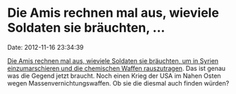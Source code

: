 Die Amis rechnen mal aus, wieviele Soldaten sie bräuchten, \...
===============================================================

Date: 2012-11-16 23:34:39

[Die Amis rechnen mal aus, wieviele Soldaten sie bräuchten, um in Syrien
einzumarschieren und die chemischen Waffen
rauszutragen](http://www.nytimes.com/2012/11/16/world/middleeast/pentagon-sees-seizing-syria-chemical-arms-as-vast-task.html?pagewanted=all).
Das ist genau was die Gegend jetzt braucht. Noch einen Krieg der USA im
Nahen Osten wegen Massenvernichtungswaffen. Ob sie die diesmal auch
finden würden?
